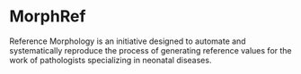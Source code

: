 # MorphRef
Reference Morphology is an initiative designed to automate and systematically reproduce the process of generating reference values for the work of pathologists specializing in neonatal diseases.
